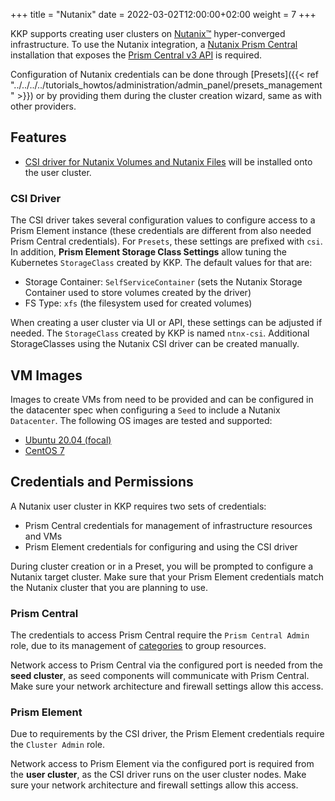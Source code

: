 +++
title = "Nutanix"
date = 2022-03-02T12:00:00+02:00
weight = 7
+++

KKP supports creating user clusters on [Nutanix&trade;](https://www.nutanix.com/) hyper-converged infrastructure. To use the Nutanix integration, a [Nutanix Prism Central](https://www.nutanix.com/products/prism) installation that exposes the [Prism Central v3 API](https://www.nutanix.dev/api_references/prism-central-v3/#/) is required.

Configuration of Nutanix credentials can be done through [Presets]({{< ref "../../../../tutorials_howtos/administration/admin_panel/presets_management" >}}) or by providing them during the cluster creation wizard, same as with other providers.

## Features

- [CSI driver for Nutanix Volumes and Nutanix Files](https://portal.nutanix.com/page/documents/details?targetId=CSI-Volume-Driver-v2_5:csi-csi-plugin-overview-c.html) will be installed onto the user cluster.

### CSI Driver

The CSI driver takes several configuration values to configure access to a Prism Element instance (these credentials are different from also needed Prism Central credentials). For `Presets`,  these settings are prefixed with `csi`. In addition, **Prism Element Storage Class Settings** allow tuning the Kubernetes `StorageClass` created by KKP. The default values for that are:

- Storage Container: `SelfServiceContainer` (sets the Nutanix Storage Container used to store volumes created by the driver)
- FS Type: `xfs` (the filesystem used for created volumes)

When creating a user cluster via UI or API, these settings can be adjusted if needed. The `StorageClass` created by KKP is named `ntnx-csi`. Additional StorageClasses using the Nutanix CSI driver can be created manually.

## VM Images

Images to create VMs from need to be provided and can be configured in the datacenter spec when configuring a `Seed` to include a Nutanix `Datacenter`. The following OS images are tested and supported:

- [Ubuntu 20.04 (focal)](https://cloud-images.ubuntu.com/focal/current/)
- [CentOS 7](https://cloud.centos.org/centos/7/images/)

## Credentials and Permissions

A Nutanix user cluster in KKP requires two sets of credentials:

- Prism Central credentials for management of infrastructure resources and VMs
- Prism Element credentials for configuring and using the CSI driver

During cluster creation or in a Preset, you will be prompted to configure a Nutanix target cluster. Make sure that your Prism Element credentials match the Nutanix cluster that you are planning to use.

### Prism Central

The credentials to access Prism Central require the `Prism Central Admin` role, due to its management of [categories](https://portal.nutanix.com/page/documents/details?targetId=SSP-Admin-Guide-v6_0:ssp-category-management-c.html) to group resources.

Network access to Prism Central via the configured port is needed from the **seed cluster**, as seed components will communicate with Prism Central. Make sure your network architecture and firewall settings allow this access.

### Prism Element

Due to requirements by the CSI driver, the Prism Element credentials require the `Cluster Admin` role.

Network access to Prism Element via the configured port is required from the **user cluster**, as the CSI driver runs on the user cluster nodes. Make sure your network architecture and firewall settings allow this access.
